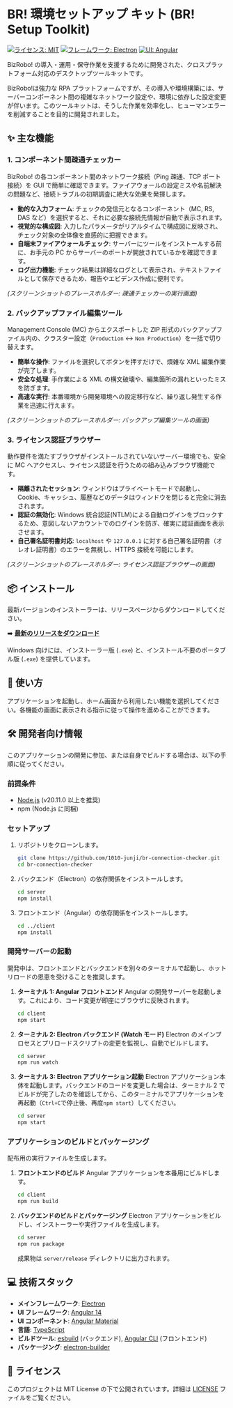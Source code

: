 # BR! 環境セットアップ キット (BR! Setup Toolkit)

[![ライセンス: MIT](https://img.shields.io/badge/License-MIT-yellow.svg)](https://opensource.org/licenses/MIT)
[![フレームワーク: Electron](https://img.shields.io/badge/Framework-Electron-blue.svg)](https://www.electronjs.org/)
[![UI: Angular](https://img.shields.io/badge/UI-Angular-red.svg)](https://angular.io/)

BizRobo! の導入・運用・保守作業を支援するために開発された、クロスプラットフォーム対応のデスクトップツールキットです。

BizRobo!は強力な RPA プラットフォームですが、その導入や環境構築には、サーバーコンポーネント間の複雑なネットワーク設定や、環境に依存した設定変更が伴います。このツールキットは、そうした作業を効率化し、ヒューマンエラーを削減することを目的に開発されました。

## ✨ 主な機能

### 1. コンポーネント間疎通チェッカー

BizRobo! の各コンポーネント間のネットワーク接続（Ping 疎通、TCP ポート接続）を GUI で簡単に確認できます。ファイアウォールの設定ミスや名前解決の問題など、接続トラブルの初期調査に絶大な効果を発揮します。

- **動的な入力フォーム**: チェックの発信元となるコンポーネント（MC, RS, DAS など）を選択すると、それに必要な接続先情報が自動で表示されます。
- **視覚的な構成図**: 入力したパラメータがリアルタイムで構成図に反映され、チェック対象の全体像を直感的に把握できます。
- **自端末ファイアウォールチェック**: サーバーにツールをインストールする前に、お手元の PC からサーバーのポートが開放されているかを確認できます。
- **ログ出力機能**: チェック結果は詳細なログとして表示され、テキストファイルとして保存できるため、報告やエビデンス作成に便利です。

_(スクリーンショットのプレースホルダー: 疎通チェッカーの実行画面)_

### 2. バックアップファイル編集ツール

Management Console (MC) からエクスポートした ZIP 形式のバックアップファイル内の、クラスター設定（`Production` ↔ `Non Production`）を一括で切り替えます。

- **簡単な操作**: ファイルを選択してボタンを押すだけで、煩雑な XML 編集作業が完了します。
- **安全な処理**: 手作業による XML の構文破壊や、編集箇所の漏れといったミスを防ぎます。
- **高速な実行**: 本番環境から開発環境への設定移行など、繰り返し発生する作業を迅速に行えます。

_(スクリーンショットのプレースホルダー: バックアップ編集ツールの画面)_

### 3. ライセンス認証ブラウザー

動作要件を満たすブラウザがインストールされていないサーバー環境でも、安全に MC へアクセスし、ライセンス認証を行うための組み込みブラウザ機能です。

- **隔離されたセッション**: ウィンドウはプライベートモードで起動し、Cookie、キャッシュ、履歴などのデータはウィンドウを閉じると完全に消去されます。
- **認証の無効化**: Windows 統合認証(NTLM)による自動ログインをブロックするため、意図しないアカウントでのログインを防ぎ、確実に認証画面を表示させます。
- **自己署名証明書対応**: `localhost` や `127.0.0.1` に対する自己署名証明書（オレオレ証明書）のエラーを無視し、HTTPS 接続を可能にします。

_(スクリーンショットのプレースホルダー: ライセンス認証ブラウザーの画面)_

## 📦 インストール

最新バージョンのインストーラーは、リリースページからダウンロードしてください。

➡️ **[最新のリリースをダウンロード](https://github.com/1010-junji/br-connection-checker/releases)**

Windows 向けには、インストーラー版 (`.exe`) と、インストール不要のポータブル版 (`.exe`) を提供しています。

## 🚀 使い方

アプリケーションを起動し、ホーム画面から利用したい機能を選択してください。各機能の画面に表示される指示に従って操作を進めることができます。

## 🛠️ 開発者向け情報

このアプリケーションの開発に参加、または自身でビルドする場合は、以下の手順に従ってください。

### 前提条件

- [Node.js](https://nodejs.org/) (v20.11.0 以上を推奨)
- npm (Node.js に同梱)

### セットアップ

1.  リポジトリをクローンします。

    ```bash
    git clone https://github.com/1010-junji/br-connection-checker.git
    cd br-connection-checker
    ```

2.  バックエンド（Electron）の依存関係をインストールします。

    ```bash
    cd server
    npm install
    ```

3.  フロントエンド（Angular）の依存関係をインストールします。
    ```bash
    cd ../client
    npm install
    ```

### 開発サーバーの起動

開発中は、フロントエンドとバックエンドを別々のターミナルで起動し、ホットリロードの恩恵を受けることを推奨します。

1.  **ターミナル 1: Angular フロントエンド**
    Angular の開発サーバーを起動します。これにより、コード変更が即座にブラウザに反映されます。

    ```bash
    cd client
    npm start
    ```

2.  **ターミナル 2: Electron バックエンド (Watch モード)**
    Electron のメインプロセスとプリロードスクリプトの変更を監視し、自動でビルドします。

    ```bash
    cd server
    npm run watch
    ```

3.  **ターミナル 3: Electron アプリケーション起動**
    Electron アプリケーション本体を起動します。バックエンドのコードを変更した場合は、ターミナル 2 でビルドが完了したのを確認してから、このターミナルでアプリケーションを再起動（`Ctrl+C`で停止後、再度`npm start`）してください。
    ```bash
    cd server
    npm start
    ```

### アプリケーションのビルドとパッケージング

配布用の実行ファイルを生成します。

1.  **フロントエンドのビルド**
    Angular アプリケーションを本番用にビルドします。

    ```bash
    cd client
    npm run build
    ```

2.  **バックエンドのビルドとパッケージング**
    Electron アプリケーションをビルドし、インストーラーや実行ファイルを生成します。

    ```bash
    cd server
    npm run package
    ```

    成果物は `server/release` ディレクトリに出力されます。

## 💻 技術スタック

- **メインフレームワーク**: [Electron](https://www.electronjs.org/)
- **UI フレームワーク**: [Angular 14](https://angular.io/)
- **UI コンポーネント**: [Angular Material](https://material.angular.io/)
- **言語**: [TypeScript](https://www.typescriptlang.org/)
- **ビルドツール**: [esbuild](https://esbuild.github.io/) (バックエンド), [Angular CLI](https://angular.io/cli) (フロントエンド)
- **パッケージング**: [electron-builder](https://www.electron.build/)

## 📜 ライセンス

このプロジェクトは MIT License の下で公開されています。詳細は [LICENSE](LICENSE) ファイルをご覧ください。
